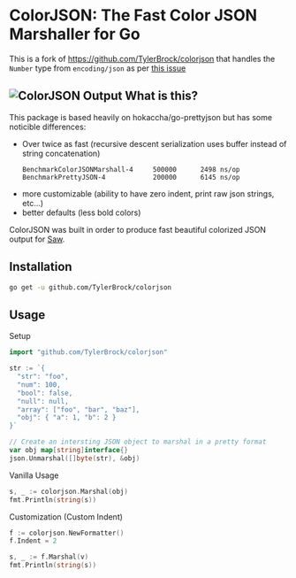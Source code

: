 ColorJSON: The Fast Color JSON Marshaller for Go
================================================

This is a fork of <https://github.com/TylerBrock/colorjson> that handles the `Number` type from `encoding/json` as per [this issue](https://github.com/TylerBrock/colorjson/issues/4)

![ColorJSON Output](https://i.imgur.com/pLtCXhb.png)
What is this?
-------------

This package is based heavily on hokaccha/go-prettyjson but has some noticible differences:
 - Over twice as fast (recursive descent serialization uses buffer instead of string concatenation)
   ```
   BenchmarkColorJSONMarshall-4     500000      2498 ns/op
   BenchmarkPrettyJSON-4            200000      6145 ns/op
   ```
 - more customizable (ability to have zero indent, print raw json strings, etc...)
 - better defaults (less bold colors)

ColorJSON was built in order to produce fast beautiful colorized JSON output for [Saw](http://github.com/TylerBrock/saw).

Installation
------------

```sh
go get -u github.com/TylerBrock/colorjson
```

Usage
-----

Setup

```go
import "github.com/TylerBrock/colorjson"

str := `{
  "str": "foo",
  "num": 100,
  "bool": false,
  "null": null,
  "array": ["foo", "bar", "baz"],
  "obj": { "a": 1, "b": 2 }
}`

// Create an intersting JSON object to marshal in a pretty format
var obj map[string]interface{}
json.Unmarshal([]byte(str), &obj)
```

Vanilla Usage

```go
s, _ := colorjson.Marshal(obj)
fmt.Println(string(s))
```

Customization (Custom Indent)
```go
f := colorjson.NewFormatter()
f.Indent = 2

s, _ := f.Marshal(v)
fmt.Println(string(s))
```
